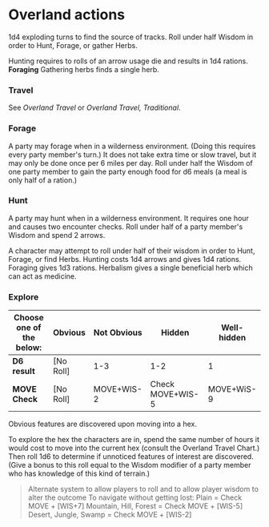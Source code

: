 # Overland actions

1d4 exploding turns to find the source of tracks.
Roll under half Wisdom in order to Hunt, Forage, or gather Herbs. 

Hunting requires to rolls of an arrow usage die and results in 1d4 rations.
**Foraging**
Gathering herbs finds a single herb.

### Travel

See *Overland Travel* or *Overland Travel, Traditional*.

### Forage

A party may forage when in a wilderness environment. (Doing this requires every party member's turn.) It does not take extra time or slow travel, but it may only be done once per 6 miles per day. Roll under half the Wisdom of one party member to  gain the party enough food for d6 meals (a meal is only half of a ration.)

### Hunt

A party may hunt when in a wilderness environment. It requires one hour and causes two encounter checks. Roll under half of a party member's Wisdom and spend 2 arrows.

A character may attempt to roll under half of their wisdom in order to Hunt, Forage, or find Herbs. Hunting costs 1d4 arrows and gives 1d4 rations. Foraging gives 1d3 rations. Herbalism gives a single beneficial herb which can act as medicine.

### Explore

| **Choose one of the below:** | Obvious   | Not Obvious | Hidden           | Well-hidden |
| ---------------------------- | --------- | ----------- | ---------------- | ----------- |
| **D6 result**                | [No Roll] | 1-3         | 1-2              | 1           |
| **MOVE Check**               | [No Roll] | MOVE+WIS-2  | Check MOVE+WIS-5 | MOVE+WiS-9  |

Obvious features are discovered upon moving into a hex.

To explore the hex the characters are in, spend the same number of hours it would cost to move into the current hex (consult the Overland Travel Chart.) Then roll 1d6 to determine if unnoticed features of interest are discovered. (Give a bonus to this roll equal to the Wisdom modifier of a party member who has knowledge of this kind of terrain.)

> Alternate system to allow players to roll and to allow player wisdom to alter the outcome
> To navigate without getting lost:
> Plain = Check MOVE + [WIS+7] 
> Mountain, Hill, Forest = Check MOVE + [WIS-5]
> Desert, Jungle, Swamp = Check MOVE + [WIS-2]
